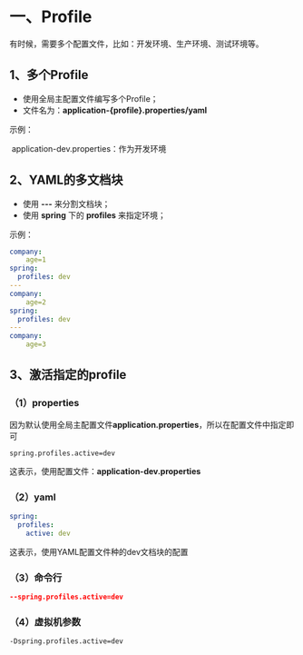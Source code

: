 # 一、Profile

有时候，需要多个配置文件，比如：开发环境、生产环境、测试环境等。

## 1、多个Profile

- 使用全局主配置文件编写多个Profile；
- 文件名为：**application-{profile}.properties/yaml**

示例：

​	application-dev.properties：作为开发环境

## 2、YAML的多文档块

- 使用 **---** 来分割文档块；
- 使用 **spring** 下的 **profiles** 来指定环境；

示例：

```yaml
company:
	age=1
spring:
  profiles: dev
---
company:
	age=2
spring:
  profiles: dev
---
company:
	age=3
```

## 3、激活指定的profile

### （1）properties

因为默认使用全局主配置文件**application.properties**，所以在配置文件中指定即可

```
spring.profiles.active=dev
```

这表示，使用配置文件：**application-dev.properties**

### （2）yaml

```yaml
spring:
  profiles:
    active: dev
```

这表示，使用YAML配置文件种的dev文档块的配置

### （3）命令行

```cmake
--spring.profiles.active=dev
```

### （4）虚拟机参数

```
-Dspring.profiles.active=dev
```

